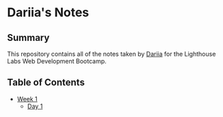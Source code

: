 # Dariia's Notes

## Summary 

This repository contains all of the notes taken by [Dariia](https://github.com/DariiaLeliukh) for the Lighthouse Labs Web Development Bootcamp.

## Table of Contents

* [Week 1](/Week_1)
  * [Day 1](/Week_1/Day_1)